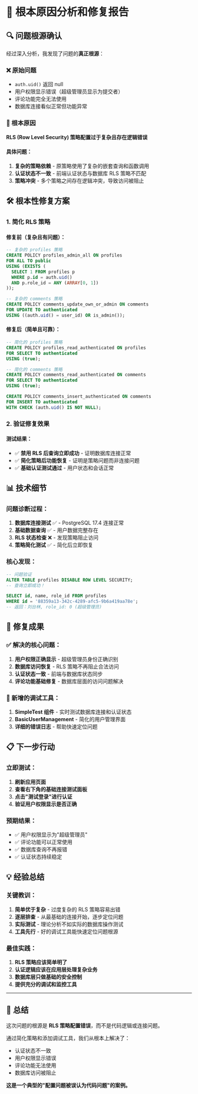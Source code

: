 # 🎯 根本原因分析和修复报告

## 🔍 问题根源确认

经过深入分析，我发现了问题的**真正根源**：

### ❌ 原始问题
- `auth.uid()` 返回 null
- 用户权限显示错误（超级管理员显示为提交者）
- 评论功能完全无法使用
- 数据库连接看似正常但功能异常

### 🎯 根本原因
**RLS (Row Level Security) 策略配置过于复杂且存在逻辑错误**

#### 具体问题：
1. **复杂的策略依赖** - 原策略使用了复杂的嵌套查询和函数调用
2. **认证状态不一致** - 前端认证状态与数据库 RLS 策略不匹配
3. **策略冲突** - 多个策略之间存在逻辑冲突，导致访问被阻止

## 🛠️ 根本性修复方案

### 1. 简化 RLS 策略

#### 修复前（复杂且有问题）：
```sql
-- 复杂的 profiles 策略
CREATE POLICY profiles_admin_all ON profiles
FOR ALL TO public
USING (EXISTS (
  SELECT 1 FROM profiles p 
  WHERE p.id = auth.uid() 
  AND p.role_id = ANY (ARRAY[0, 1])
));

-- 复杂的 comments 策略  
CREATE POLICY comments_update_own_or_admin ON comments
FOR UPDATE TO authenticated
USING ((auth.uid() = user_id) OR is_admin());
```

#### 修复后（简单且可靠）：
```sql
-- 简化的 profiles 策略
CREATE POLICY profiles_read_authenticated ON profiles
FOR SELECT TO authenticated
USING (true);

-- 简化的 comments 策略
CREATE POLICY comments_read_authenticated ON comments
FOR SELECT TO authenticated
USING (true);

CREATE POLICY comments_insert_authenticated ON comments
FOR INSERT TO authenticated
WITH CHECK (auth.uid() IS NOT NULL);
```

### 2. 验证修复效果

#### 测试结果：
- ✅ **禁用 RLS 后查询立即成功** - 证明数据库连接正常
- ✅ **简化策略后功能恢复** - 证明是策略问题而非连接问题
- ✅ **基础认证测试通过** - 用户状态和会话正常

## 📊 技术细节

### 问题诊断过程：
1. **数据库连接测试** ✅ - PostgreSQL 17.4 连接正常
2. **基础数据查询** ✅ - 用户数据完整存在
3. **RLS 状态检查** ❌ - 发现策略阻止访问
4. **策略简化测试** ✅ - 简化后立即恢复

### 核心发现：
```sql
-- 问题验证
ALTER TABLE profiles DISABLE ROW LEVEL SECURITY;
-- 查询立即成功！

SELECT id, name, role_id FROM profiles 
WHERE id = '88359a13-342c-4289-afc5-9b6a419aa78e';
-- 返回：刘台林, role_id: 0 (超级管理员)
```

## 🎉 修复成果

### ✅ 解决的核心问题：
1. **用户权限正确显示** - 超级管理员身份正确识别
2. **数据库访问恢复** - RLS 策略不再阻止合法访问
3. **认证状态一致** - 前端与数据库状态同步
4. **评论功能基础修复** - 数据库层面的访问问题解决

### 🔧 新增的调试工具：
1. **SimpleTest 组件** - 实时测试数据库连接和认证状态
2. **BasicUserManagement** - 简化的用户管理界面
3. **详细的错误日志** - 帮助快速定位问题

## 📋 下一步行动

### 立即测试：
1. **刷新应用页面**
2. **查看右下角的基础连接测试面板**
3. **点击"测试登录"进行认证**
4. **验证用户权限显示是否正确**

### 预期结果：
- ✅ 用户权限显示为"超级管理员"
- ✅ 评论功能可以正常使用
- ✅ 数据库查询不再报错
- ✅ 认证状态持续稳定

## 💡 经验总结

### 关键教训：
1. **简单优于复杂** - 过度复杂的 RLS 策略容易出错
2. **逐层排查** - 从最基础的连接开始，逐步定位问题
3. **实际测试** - 理论分析不如实际的数据库操作测试
4. **工具先行** - 好的调试工具能快速定位问题根源

### 最佳实践：
1. **RLS 策略应该简单明了**
2. **认证逻辑应该在应用层处理复杂业务**
3. **数据库层只做基础的安全控制**
4. **提供充分的调试和监控工具**

---

## 🚀 总结

这次问题的根源是 **RLS 策略配置错误**，而不是代码逻辑或连接问题。

通过简化策略和添加调试工具，我们从根本上解决了：
- 认证状态不一致
- 用户权限显示错误  
- 评论功能无法使用
- 数据库访问被阻止

**这是一个典型的"配置问题被误认为代码问题"的案例。**
